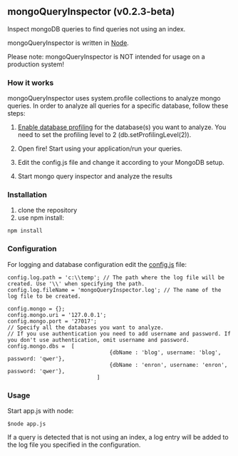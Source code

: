 ## mongoQueryInspector (v0.2.3-beta)
Inspect mongoDB queries to find queries not using an index.

mongoQueryInspector is written in [Node](http://www.nodejs.org/).

Please note: mongoQueryInspector is NOT intended for usage on a production system!

### How it works

mongoQueryInspector uses system.profile collections to analyze mongo queries. 
In order to analyze all queries for a specific database, follow these steps:

1. [Enable database profiling](http://docs.mongodb.org/manual/tutorial/manage-the-database-profiler/) for the database(s) you want to analyze. You need to set the profiling level to 2 (db.setProfilingLevel(2)).

2. Open fire! Start using your application/run your queries.

3. Edit the config.js file and change it according to your MongoDB setup.

4. Start mongo query inspector and analyze the results


### Installation

1. clone the repository
2. use npm install:
```
npm install
```

### Configuration

For logging and database configuration edit the [config.js](https://github.com/meckert/mongoQueryInspector/blob/master/config.js) file:
```
config.log.path = 'c:\\temp'; // The path where the log file will be created. Use '\\' when specifying the path.
config.log.fileName = 'mongoQueryInspector.log'; // The name of the log file to be created.

config.mongo = {};
config.mongo.uri = '127.0.0.1';
config.mongo.port = '27017';
// Specify all the databases you want to analyze.
// If you use authentication you need to add username and password. If you don't use authentication, omit username and password.
config.mongo.dbs =  [
								{dbName : 'blog', username: 'blog', password: 'qwer'},
								{dbName : 'enron', username: 'enron', password: 'qwer'},
							]
```

### Usage

Start app.js with node:
```
$node app.js
```

If a query is detected that is not using an index, a log entry will be added to the log file you specified in the configuration.